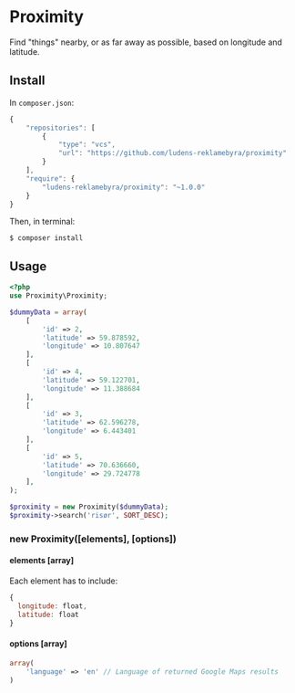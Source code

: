 # Proximity
Find "things" nearby, or as far away as possible, based on longitude and latitude.

## Install
In `composer.json`:
```javascript
{
    "repositories": [
        {
            "type": "vcs",
            "url": "https://github.com/ludens-reklamebyra/proximity"
        }
    ],
    "require": {
        "ludens-reklamebyra/proximity": "~1.0.0"
    }
}
```
Then, in terminal:
```
$ composer install
```

## Usage
```php
<?php
use Proximity\Proximity;

$dummyData = array(
    [
        'id' => 2,
        'latitude' => 59.878592,
        'longitude' => 10.807647
    ],
    [
        'id' => 4,
        'latitude' => 59.122701,
        'longitude' => 11.388684
    ],
    [
        'id' => 3,
        'latitude' => 62.596278,
        'longitude' => 6.443401
    ],
    [
        'id' => 5,
        'latitude' => 70.636660,
        'longitude' => 29.724778
    ],
);

$proximity = new Proximity($dummyData);
$proximity->search('risør', SORT_DESC);
```

### new Proximity([elements], [options])
#### elements [array]
Each element has to include:
```javascript
{
  longitude: float,
  latitude: float
}
```

#### options [array]
```php
array(
    'language' => 'en' // Language of returned Google Maps results
)
```
